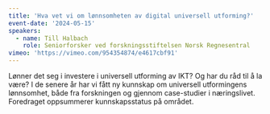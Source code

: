 ```yaml
---
title: 'Hva vet vi om lønnsomheten av digital universell utforming?'
event-date: '2024-05-15'
speakers:
  - name: Till Halbach
    role: Seniorforsker ved forskningsstiftelsen Norsk Regnesentral
vimeo: 'https://vimeo.com/954354874/e4617cbf91'
---
```


Lønner det seg i investere i universell utforming av IKT? Og har du råd til å la være? I de senere år har vi fått ny kunnskap om universell utformingens lønnsomhet, både fra forskningen og gjennom case-studier i næringslivet. Foredraget oppsummerer kunnskapsstatus på området.